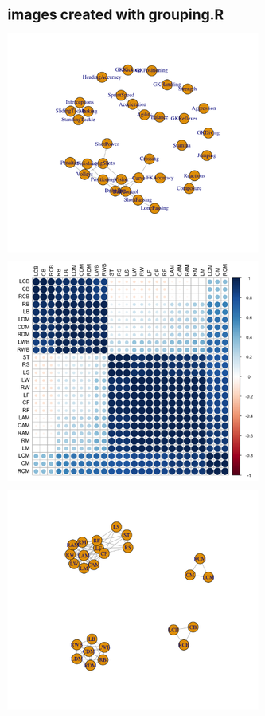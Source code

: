 # images created with grouping.R

![group-skills.png](group-skills.png)

![correlation-field-positions.png](correlation-field-positions.png)

![grroup-field-positions.png](grroup-field-positions.png)

